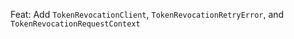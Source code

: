 Feat: Add `TokenRevocationClient`, `TokenRevocationRetryError`, and `TokenRevocationRequestContext`
